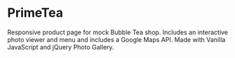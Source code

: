 # PrimeTea
Responsive product page for mock Bubble Tea shop. Includes an interactive photo viewer and menu and includes a Google Maps API. Made with Vanilla JavaScript and jQuery Photo Gallery.
